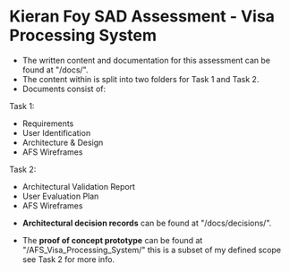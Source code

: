 # Kieran Foy SAD Assessment - Visa Processing System

* The written content and documentation for this assessment can be found at "/docs/".
* The content within is split into two folders for Task 1 and Task 2.
* Documents consist of:

Task 1:
  - Requirements
  - User Identification
  - Architecture & Design
  - AFS Wireframes

Task 2:
  - Architectural Validation Report
  - User Evaluation Plan
  - AFS Wireframes

* **Architectural decision records** can be found at "/docs/decisions/".

* The ****proof of concept prototype**** can be found at "/AFS_Visa_Processing_System/" this is a subset of my defined scope see Task 2 for more info.
